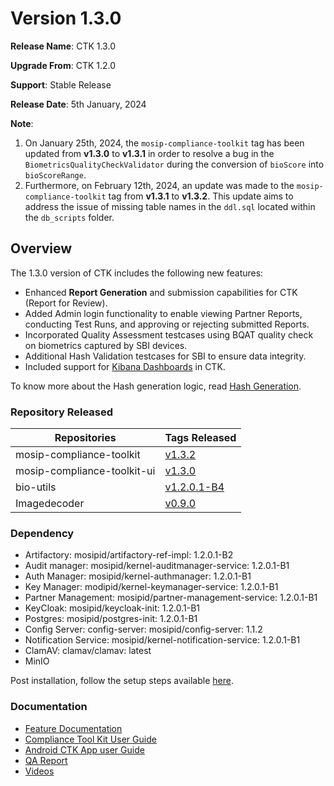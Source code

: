 # Version 1.3.0

**Release Name**: CTK 1.3.0

**Upgrade From**: CTK 1.2.0

**Support**: Stable Release

**Release Date**: 5th January, 2024

**Note**:
 1. On January 25th, 2024, the `mosip-compliance-toolkit` tag has been updated from **v1.3.0** to **v1.3.1** in order to resolve a bug in the `BiometricsQualityCheckValidator` during the conversion of `bioScore` into `bioScoreRange`.
 2. Furthermore, on February 12th, 2024, an update was made to the `mosip-compliance-toolkit` tag from **v1.3.1** to **v1.3.2**. This update aims to address the issue of missing table names in the `ddl.sql` located within the `db_scripts` folder.

## Overview

The 1.3.0 version of CTK includes the following new features:

* Enhanced **Report Generation** and submission capabilities for CTK (Report for Review).
* Added Admin login functionality to enable viewing Partner Reports, conducting Test Runs, and approving or rejecting submitted Reports.
* Incorporated Quality Assessment testcases using BQAT quality check on biometrics captured by SBI devices.
* Additional Hash Validation testcases for SBI to ensure data integrity.
* Included support for [Kibana Dashboards](ctk-dashboards-kibana.md) in CTK.

To know more about the Hash generation logic, read [Hash Generation](hash-generation.md).

### Repository Released

| Repositories                | Tags Released                                                              |
| --------------------------- | -------------------------------------------------------------------------- |
| mosip-compliance-toolkit    | [v1.3.2](https://github.com/mosip/mosip-compliance-toolkit/tree/v1.3.2)    |
| mosip-compliance-toolkit-ui | [v1.3.0](https://github.com/mosip/mosip-compliance-toolkit-ui/tree/v1.3.0) |
| bio-utils                   | [v1.2.0.1-B4](https://github.com/mosip/bio-utils/tree/v1.2.0.1-B4)         |
| Imagedecoder                | [v0.9.0](https://github.com/mosip/imagedecoder/tree/v0.9.0)                |

### Dependency

* Artifactory: mosipid/artifactory-ref-impl: 1.2.0.1-B2
* Audit manager: mosipid/kernel-auditmanager-service: 1.2.0.1-B1
* Auth Manager: mosipid/kernel-authmanager: 1.2.0.1-B1
* Key Manager: modipid/kernel-keymanager-service: 1.2.0.1-B1
* Partner Management: mosipid/partner-management-service: 1.2.0.1-B1
* KeyCloak: mosipid/keycloak-init: 1.2.0.1-B1
* Postgres: mosipid/postgres-init: 1.2.0.1-B1
* Config Server: config-server: mosipid/config-server: 1.1.2
* Notification Service: mosipid/kernel-notification-service: 1.2.0.1-B1
* ClamAV: clamav/clamav: latest
* MinIO

Post installation, follow the setup steps available [here](setup-steps-1.3.0.md).

### Documentation

* [Feature Documentation](./)
* [Compliance Tool Kit User Guide](user-guide.md)
* [Android CTK App user Guide](android-user-guide.md)
* [QA Report](test-report-1.3.0.md)
* [Videos](https://www.youtube.com/playlist?list=PLJH-POb\_55z8YYS\_qAk\_QNBQeiQ2VrtZD)
